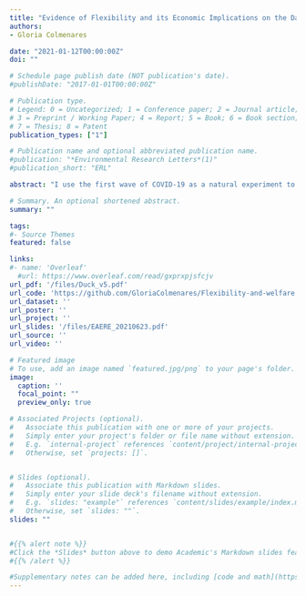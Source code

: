 ```yaml
---
title: "Evidence of Flexibility and its Economic Implications on the Day-ahead Electricity Market"
authors:
- Gloria Colmenares

date: "2021-01-12T00:00:00Z"
doi: ""

# Schedule page publish date (NOT publication's date).
#publishDate: "2017-01-01T00:00:00Z"

# Publication type.
# Legend: 0 = Uncategorized; 1 = Conference paper; 2 = Journal article;
# 3 = Preprint / Working Paper; 4 = Report; 5 = Book; 6 = Book section;
# 7 = Thesis; 8 = Patent
publication_types: ["1"]

# Publication name and optional abbreviated publication name.
#publication: "*Environmental Research Letters*(1)"
#publication_short: "ERL"

abstract: "I use the first wave of COVID-19 as a natural experiment to document evidence of flexibility on the German day-ahead electricity market. I parameterize a model that represents uncertainty on the demand side as intermittency of renewables. I then compare pre- to post-COVID-19 data to investigate lower-bound economic implications. Post-COVID-19 and under 44% renewable shares, electricity prices were most sensitive to fuel costs, and almost completely passed through, while remaining rigid to CO2 costs. A decrease in demand consumption had a detrimental welfare effect on both, consumers and producers. An increase in demand consumption was slightly beneficial in the afternoon peak, mainly for consumers. Although the distributional gap was reduced, both actors, were worst off post-COVID-19. CO2 emissions were lower by 31% on average, but emissions from lignite remained almost constant around 56% of total emissions from fossil fuels. If this consumption pattern persists to some extent, under higher renewable shares, and more extreme weather conditions, more appropriate market rules would be necessary to achieve allocative efficiency."

# Summary. An optional shortened abstract.
summary: ""

tags:
#- Source Themes
featured: false

links:
#- name: 'Overleaf'
  #url: https://www.overleaf.com/read/gxprxpjsfcjv
url_pdf: '/files/Duck_v5.pdf'
url_code: 'https://github.com/GloriaColmenares/Flexibility-and-welfare'
url_dataset: ''
url_poster: ''
url_project: ''
url_slides: '/files/EAERE_20210623.pdf'
url_source: ''
url_video: ''

# Featured image
# To use, add an image named `featured.jpg/png` to your page's folder. 
image:
  caption: ''
  focal_point: ""
  preview_only: true

# Associated Projects (optional).
#   Associate this publication with one or more of your projects.
#   Simply enter your project's folder or file name without extension.
#   E.g. `internal-project` references `content/project/internal-project/index.md`.
#   Otherwise, set `projects: []`.


# Slides (optional).
#   Associate this publication with Markdown slides.
#   Simply enter your slide deck's filename without extension.
#   E.g. `slides: "example"` references `content/slides/example/index.md`.
#   Otherwise, set `slides: ""`.
slides: ""


#{{% alert note %}}
#Click the *Slides* button above to demo Academic's Markdown slides feature.
#{{% /alert %}}

#Supplementary notes can be added here, including [code and math](https://sourcethemes.com/academic/docs/writing-markdown-latex/).
---
```


